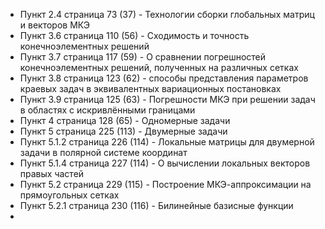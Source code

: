 - Пункт 2.4 страница 73 (37) - Технологии сборки глобальных матриц и векторов МКЭ
- Пункт 3.6 страница 110 (56) - Сходимость и точность конечноэлементных решений
- Пункт 3.7 страница 117 (59) - О сравнении погрешностей конечноэлементных решений, полученных на различных сетках
- Пункт 3.8 страница 123 (62) - способы представления параметров краевых задач в эквивалентных вариационных постановках
- Пункт 3.9 страница 125 (63) - Погрешности МКЭ при решении задач в областях с искривлёнными границами
- Пункт 4 страница 128 (65) - Одномерные задачи
- Пункт 5 страница 225 (113) - Двумерные задачи
- Пункт 5.1.2 страница 226 (114) - Локальные матрицы для двумерной задачи в полярной системе координат
- Пункт 5.1.4 страница 227 (114) - О вычислении локальных векторов правых частей
- Пункт 5.2 страница 229 (115) - Построение МКЭ-аппроксимации на прямоугольных сетках
- Пункт 5.2.1 страница 230 (116) - Билинейные базисные функции
- 